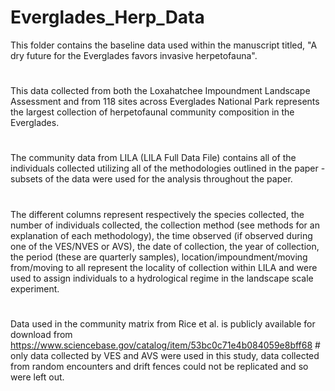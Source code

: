 # Everglades_Herp_Data
This folder contains the baseline data used within the manuscript titled, "A dry future for the Everglades favors invasive herpetofauna". 
#
This data collected from both the Loxahatchee Impoundment Landscape Assessment and from 118 sites across Everglades National Park represents the largest collection of herpetofaunal community composition in the Everglades. 
#
The community data from LILA (LILA Full Data File) contains all of the individuals collected utilizing all of the methodologies outlined in the paper - subsets of the data were used for the analysis throughout the paper. 
# 
The different columns represent respectively the species collected, the number of individuals collected, the collection method (see methods for an explanation of each methodology), the time observed (if observed during one of the VES/NVES or AVS), the date of collection, the year of collection, the period (these are quarterly samples), location/impoundment/moving from/moving to all represent the locality of collection within LILA and were used to assign individuals to a hydrological regime in the landscape scale experiment. 
#
Data used in the community matrix from Rice et al. is publicly available for download from 
            https://www.sciencebase.gov/catalog/item/53bc0c71e4b084059e8bff68 
            # only data collected by VES and AVS were used in this study, data collected from random encounters and drift fences could not be replicated and so were left out. 
            
